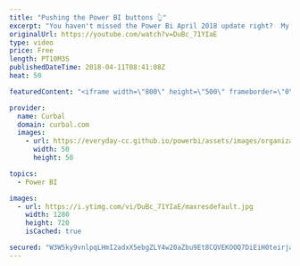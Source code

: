 ```yaml
---
title: "Pushing the Power BI buttons 👆"
excerpt: "You haven't missed the Power Bi April 2018 update right?  My favourite feature is by far the new buttons! With Power Bi buttons you can create all kinds of experiences, like buttons to change charts, as I show in this demo.  What is your favourite Power BI april 2018 update? Let me know in the comment"
originalUrl: https://youtube.com/watch?v=DuBc_71YIaE
type: video
price: Free
length: PT10M3S
publishedDateTime: 2018-04-11T08:41:08Z
heat: 50

featuredContent: "<iframe width=\"800\" height=\"500\" frameborder=\"0\" src=\"https://www.youtube.com/embed/DuBc_71YIaE\" allow=\"accelerometer; autoplay; encrypted-media; gyroscope; picture-in-picture\" allowfullscreen></iframe>"

provider:
  name: Curbal
  domain: curbal.com
  images:
    - url: https://everyday-cc.github.io/powerbi/assets/images/organizations/curbal.com-50x50.jpg
      width: 50
      height: 50

topics:
  - Power BI

images:
  - url: https://i.ytimg.com/vi/DuBc_71YIaE/maxresdefault.jpg
    width: 1280
    height: 720
    isCached: true

secured: "W3W5ky9vnlpqLHmI2adxX5ebgZLY4w20aZbu9Et8CQVEKOOQ7DiEiH0teirjaPWcvwLswTEtGcTq2kdbsojAl/cyeA8WsZzEiaKBEcG8FhG8WzI3Msb6jyOozaFoJqGEU5FyybEv4srwddi/ad+2ucwMNqk4RCD8MFYEwzaCHV5MS3HDzKbMKGxQGUbwkc/XSjagXA2QqwvVwH3qtM+Zt0ipEMsXQWBIojgDEfCxTE/+3EAiMMJFyebS/eZ3kXk3QZ8IiBjeIc31XLohuHx+Z+xupcg5FkEgOxYx9OvhNKxA5jGrraJX9nkgcVdZ1uYc+7Yl1HafgmrJg9gDe38NSJPm+bXyGwHlDojVZNfa3OcoGm3FX+jwhaYitl3szFHxPjs7o73l32+eZyRIMhVNSkQ+amsbuXMgCqk7L+1uiPU=;5fckYhe0MnTOGhJrzV4V1g=="
---
```


